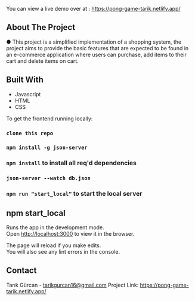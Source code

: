 You can view a live demo over at : https://pong-game-tarik.netlify.app/

## About The Project

● This project is a simplified implementation of a shopping system, the project aims to provide the basic features that are expected to be found in an e-commerce application where users can purchase, add items to their cart and delete items on cart.

## Built With

- Javascript
- HTML
- CSS


To get the frontend running locally:

### `clone this repo`
### `npm install -g json-server`
### `npm install` to install all req'd dependencies
### `json-server --watch db.json`
### `npm run "start_local"` to start the local server

## npm start_local

Runs the app in the development mode.\
Open [http://localhost:3000](http://localhost:3000) to view it in the browser.

The page will reload if you make edits.\
You will also see any lint errors in the console.

## Contact

Tarık Gürcan - tarikgurcan16@gmail.com
Project Link: https://pong-game-tarik.netlify.app/
